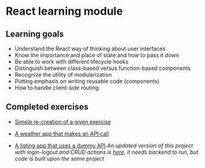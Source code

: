 # React learning module

## Learning goals
- Understand the React way of thinking about user interfaces
- Know the importance and place of state and how to pass it down
- Be able to work with different lifecycle hooks
- Distinguish between class-based versus function-based components
- Recognize the utility of modularization
- Putting emphasis on writing reusable code (components)
- How to handle client-side routing

## Completed exercises

- [Simple re-creation of a given exercise](https://react-week1-study.netlify.com/)

- [A weather app that makes an API call](https://react-week2-weatherapp.netlify.com/)

- [A listing app that uses a dummy API](https://react-week3-todos.netlify.com/)
_An updated version of this project with login-logout and CRUD actions is [here](https://github.com/hakanErgin/React/tree/hakanErgin-homework-week4/homework-submission/journal). it needs backend to run, but code is built upon the same project_
